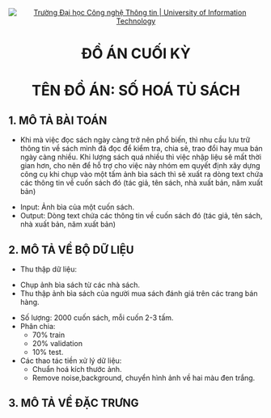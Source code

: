 <!-- Banner -->
<p align="center">
  <a href="https://www.uit.edu.vn/" title="Trường Đại học Công nghệ Thông tin" style="border: none;">
    <img src="https://i.imgur.com/WmMnSRt.png" alt="Trường Đại học Công nghệ Thông tin | University of Information Technology">
  </a>
</p>

<!-- Title -->
<h1 align="center"><b>ĐỒ ÁN CUỐI KỲ</b></h1>
<h1 align="center"><b>TÊN ĐỒ ÁN: SỐ HOÁ TỦ SÁCH</b></h1>

## 1. MÔ TẢ BÀI TOÁN
- Khi mà việc đọc sách ngày càng trở nên phổ biến, thì nhu cầu lưu trữ thông tin về sách mình đã đọc để kiểm tra, chia sẽ, trao đổi hay mua bán ngày càng nhiều. Khi lượng sách quá nhiều thì việc nhập liệu sẽ mất thời gian hơn, cho nên để hỗ trợ cho việc này nhóm em quyết định xây dựng công cụ khi chụp vào một tấm ảnh bìa sách thì sẽ xuất ra dòng text chứa các thông tin về cuốn sách đó (tác giả, tên sách, nhà xuất bản, năm xuất bản) 
* Input: Ảnh bìa của một cuốn sách. 
* Output: Dòng text chứa các thông tin về cuốn sách đó (tác giả, tên sách, nhà xuất bản, năm xuất bản) 
## 2. MÔ TẢ VỀ BỘ DỮ LIỆU
- Thu thập dữ liệu: 
 + Chụp ảnh bìa sách từ các nhà sách.
 + Thu thập ảnh bìa sách của người mua sách đánh giá trên các trang bán hàng.
- Số lượng: 2000 cuốn sách, mỗi cuốn 2-3 tấm.
- Phân chia: 
  + 70% train
  + 20% validation
  + 10% test.
- Các thao tác tiền xử lý dữ liệu:
  + Chuẩn hoá kích thước ảnh.
  + Remove noise,background, chuyển hình ảnh về hai màu đen trắng.
  
 ## 3. MÔ TẢ VỀ ĐẶC TRƯNG

